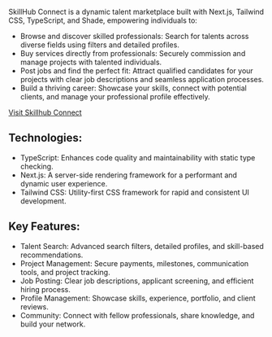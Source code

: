 SkillHub Connect is a dynamic talent marketplace built with Next.js, Tailwind CSS, TypeScript, and Shade, empowering individuals to:

- Browse and discover skilled professionals: Search for talents across diverse fields using filters and detailed profiles.
- Buy services directly from professionals: Securely commission and manage projects with talented individuals.
- Post jobs and find the perfect fit: Attract qualified candidates for your projects with clear job descriptions and seamless application processes.
- Build a thriving career: Showcase your skills, connect with potential clients, and manage your professional profile effectively.

[Visit Skillhub Connect](https://skillhub-connect.vercel.app)

## Technologies:

- TypeScript: Enhances code quality and maintainability with static type checking.
- Next.js: A server-side rendering framework for a performant and dynamic user experience.
- Tailwind CSS: Utility-first CSS framework for rapid and consistent UI development.

## Key Features:

- Talent Search: Advanced search filters, detailed profiles, and skill-based recommendations.
- Project Management: Secure payments, milestones, communication tools, and project tracking.
- Job Posting: Clear job descriptions, applicant screening, and efficient hiring process.
- Profile Management: Showcase skills, experience, portfolio, and client reviews.
- Community: Connect with fellow professionals, share knowledge, and build your network.
